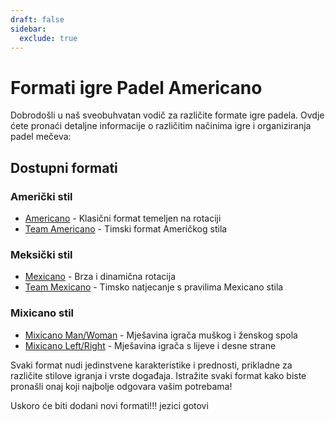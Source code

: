 ```yaml
---
draft: false
sidebar:
  exclude: true
---
```


# Formati igre Padel Americano

Dobrodošli u naš sveobuhvatan vodič za različite formate igre padela. Ovdje ćete pronaći detaljne informacije o različitim načinima igre i organiziranja padel mečeva:

## Dostupni formati

### Američki stil
- [Americano](/hr/americano) - Klasični format temeljen na rotaciji
- [Team Americano](/hr/team-americano) - Timski format Američkog stila

### Meksički stil
- [Mexicano](/hr/mexicano) - Brza i dinamična rotacija
- [Team Mexicano](/hr/team-mexicano) - Timsko natjecanje s pravilima Mexicano stila

### Mixicano stil
- [Mixicano Man/Woman](/hr/mixicano) - Mješavina igrača muškog i ženskog spola
- [Mixicano Left/Right](/hr/mixicano) - Mješavina igrača s lijeve i desne strane

Svaki format nudi jedinstvene karakteristike i prednosti, prikladne za različite stilove igranja i vrste događaja. Istražite svaki format kako biste pronašli onaj koji najbolje odgovara vašim potrebama!

Uskoro će biti dodani novi formati!!! jezici gotovi